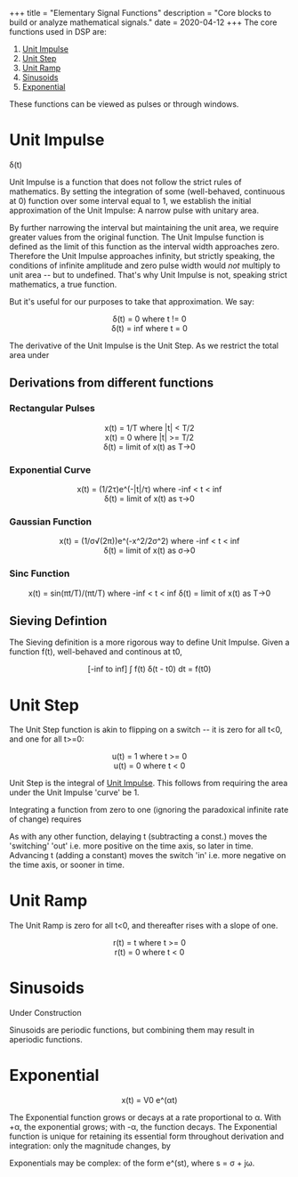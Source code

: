 +++
title = "Elementary Signal Functions"
description = "Core blocks to build or analyze mathematical signals."
date = 2020-04-12
+++
The core functions used in DSP are:

1. [Unit Impulse](#unit-impulse)
2. [Unit Step](#unit-step)
3. [Unit Ramp](#unit-ramp)
4. [Sinusoids](#sinusoids)
5. [Exponential](#exponential)

These functions can be viewed as pulses or through windows. 

# Unit Impulse

δ(t)

Unit Impulse is a function that does not follow the strict rules of mathematics. By setting the integration of some (well-behaved, continuous at 0) function over some interval equal to 1, we establish the initial approximation of the Unit Impulse: A narrow pulse with unitary area. 

By further narrowing the interval but maintaining the unit area, we require greater values from the original function. The Unit Impulse function is defined as the limit of this function as the interval width approaches zero. Therefore the Unit Impulse approaches infinity, but strictly speaking, the conditions of infinite amplitude and zero pulse width would *not* multiply to unit area -- but to undefined. That's why Unit Impulse is not, speaking strict mathematics, a true function. 

But it's useful for our purposes to take that approximation. We say: 

<p style="text-align:center">
δ(t) = 0 where t != 0 <br/>
δ(t) = inf where t = 0
</p>

The derivative of the Unit Impulse is the Unit Step. As we restrict the total area under

## Derivations from different functions 

### Rectangular Pulses
<p style="text-align:center">
x(t) = 1/T where |t| < T/2 <br/>
x(t) = 0 where |t| >= T/2 <br/>
δ(t) = limit of x(t) as T->0
</p>

### Exponential Curve
<p style="text-align:center">
x(t) = (1/2τ)e^(-|t|/τ) where -inf < t < inf <br/>
δ(t) = limit of x(t) as τ->0
</p>

### Gaussian Function 
<p style="text-align:center">
x(t) = (1/σ√(2π))e^(-x^2/2σ^2) where -inf < t < inf <br/>
δ(t) = limit of x(t) as σ->0
</p>

### Sinc Function
<p style="text-align:center">
x(t) = sin(πt/T)/(πt/T) where -inf < t < inf
δ(t) = limit of x(t) as T->0
</p>

## Sieving Defintion 
The Sieving definition is a more rigorous way to define Unit Impulse. Given a function f(t), well-behaved and continous at t0,

<p style="text-align:center">
[-inf to inf] ∫ f(t) δ(t - t0) dt = f(t0)
</p>

# Unit Step 
The Unit Step function is akin to flipping on a switch -- it is zero for all t<0, and one for all t>=0: 

<p style="text-align:center">
u(t) = 1 where t >= 0 <br/>
u(t) = 0 where t < 0
</p>

Unit Step is the integral of [Unit Impulse](#unit-impulse). This follows from requiring the area under the Unit Impulse 'curve' be 1. 

Integrating a function from zero to one (ignoring the paradoxical infinite rate of change) requires 

As with any other function, delaying t (subtracting a const.) moves the 'switching' 'out' i.e. more positive on the time axis, so later in time. Advancing t (adding a constant) moves the switch 'in' i.e. more negative on the time axis, or sooner in time.

# Unit Ramp 
The Unit Ramp is zero for all t<0, and thereafter rises with a slope of one. 

<p style="text-align:center">
r(t) = t where t >= 0 <br/>
r(t) = 0 where t < 0</p>

# Sinusoids 
Under Construction 

Sinusoids are periodic functions, but combining them may result in aperiodic functions. 

# Exponential 
<p style="text-align:center">
x(t) = V0 e^(αt)
</p>

The Exponential function grows or decays at a rate proportional to α. With +α, the exponential grows; with -α, the function decays. The Exponential function is unique for retaining its essential form throughout derivation and integration: only the magnitude changes, by 

Exponentials may be complex: of the form e^(st), where s = σ + jω. 